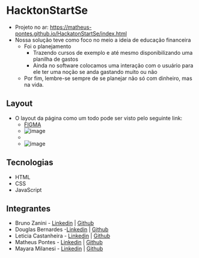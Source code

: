 # HacktonStartSe
- Projeto no ar: https://matheus-pontes.github.io/HackatonStartSe/index.html
- Nossa solução teve como foco no meio a ideia de educação financeira
    - Foi o planejamento
        - Trazendo cursos de exemplo e até mesmo disponibilizando uma planilha de gastos
        - Ainda no software colocamos uma interação com o usuário para ele ter uma noção se anda gastando
        muito ou não
    - Por fim, lembre-se sempre de se planejar não só com dinheiro, mas na vida.

## Layout
- O layout da página como um todo pode ser visto pelo seguinte link: 
    - [FIGMA](https://www.figma.com/file/ZmbuknEjFJqAyJDkdtWf9k/ProjetoHackatonEducaFinanceira?node-id=0%3A1)
    - ![image](https://user-images.githubusercontent.com/62751571/170830943-a1a6da26-7375-441d-88c9-014ff5a36872.png)
    - <br>
    - ![image](https://user-images.githubusercontent.com/62751571/170831194-ab759ea9-fa7d-4094-9864-125b4b7daa51.png)


## Tecnologias 
- HTML
- CSS
- JavaScript

## Integrantes
- Bruno Zanini - [Linkedin](https://www.linkedin.com/in/bzclima/) | [Github](https://github.com/Bruno-Zanini-Cerqueira-Lima)
- Douglas Bernardes -[Linkedin](https://www.linkedin.com/in/douglas-bernardes-397336165/) | [Github](https://github.com/Dougbernard)
- Leticia Castanheira - [Linkedin](https://www.linkedin.com/in/castanheiraleticia/) | [Github](https://github.com/LeleCastanheira)
- Matheus Pontes - [Linkedin](https://www.linkedin.com/in/matheus-pontes-95b9761b5/) | [Github](https://github.com/Matheus-Pontes)
- Mayara Milanesi - [Linkedin](https://www.linkedin.com/in/mayara-milanesi-b114b2161/) | [Github](https://github.com/mayaramilanesi)
